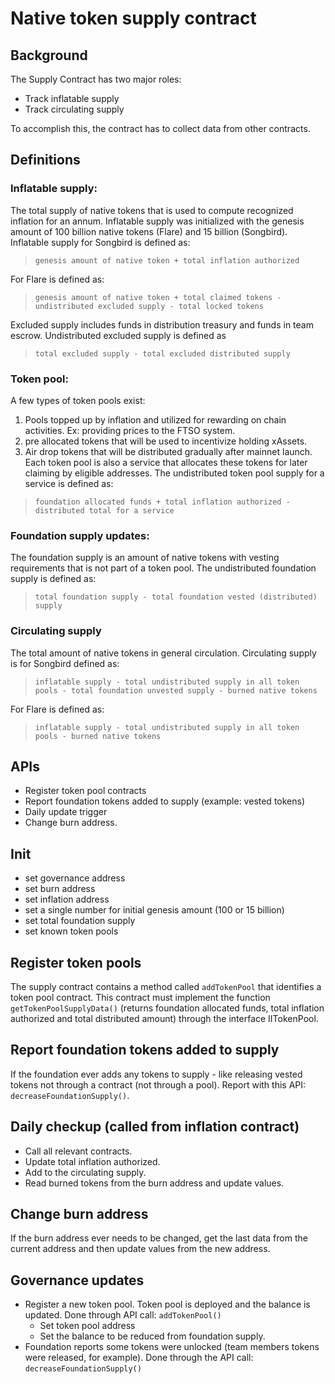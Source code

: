 # Native token supply contract

## Background
The Supply Contract has two major roles:
- Track inflatable supply
- Track circulating supply

To accomplish this, the contract has to collect data from other contracts.

## Definitions

### Inflatable supply:
The total supply of native tokens that is used to compute recognized inflation for an annum. Inflatable supply was initialized with the genesis amount of 100 billion native tokens (Flare) and 15 billion (Songbird). Inflatable supply for Songbird is defined as:

>`genesis amount of native token + total inflation authorized`

For Flare is defined as:

>`genesis amount of native token + total claimed tokens - undistributed excluded supply - total locked tokens`

Excluded supply includes funds in distribution treasury and funds in team escrow. Undistributed excluded supply is defined as

>`total excluded supply - total excluded distributed supply`


### Token pool:
A few types of token pools exist:
1. Pools topped up by inflation and utilized for rewarding on chain activities. Ex: providing prices to the FTSO system.
1. pre allocated tokens that will be used to incentivize holding xAssets.
1. Air drop tokens that will be distributed gradually after mainnet launch.
Each token pool is also a service that allocates these tokens for later claiming by eligible addresses. The undistributed token pool supply for a service is defined as:

>`foundation allocated funds + total inflation authorized - distributed total for a service`

### Foundation supply updates:
The foundation supply is an amount of native tokens with vesting requirements that is not part of a token pool. The undistributed foundation supply is defined as:

>`total foundation supply - total foundation vested (distributed) supply`

### Circulating supply
The total amount of native tokens in general circulation. Circulating supply is for Songbird defined as:

>`inflatable supply - total undistributed supply in all token pools - total foundation unvested supply - burned native tokens`

For Flare is defined as:

>`inflatable supply - total undistributed supply in all token pools - burned native tokens`



## APIs
- Register token pool contracts
- Report foundation tokens added to supply (example: vested tokens)
- Daily update trigger
- Change burn address.

## Init
- set governance address
- set burn address
- set inflation address
- set a single number for initial genesis amount (100 or 15 billion)
- set total foundation supply
- set known token pools

## Register token pools
The supply contract contains a method called `addTokenPool` that identifies a token pool contract. This contract must implement the function `getTokenPoolSupplyData()` (returns foundation allocated funds, total inflation authorized and total distributed amount) through the interface IITokenPool.

## Report foundation tokens added to supply
If the foundation ever adds any tokens to supply - like releasing vested tokens not through a contract (not through a pool). Report with this API: `decreaseFoundationSupply()`.

## Daily checkup (called from inflation contract)
- Call all relevant contracts.
- Update total inflation authorized.
- Add to the circulating supply.
- Read burned tokens from the burn address and update values.

## Change burn address
If the burn address ever needs to be changed, get the last data from the current address and then update values from the new address.

## Governance updates
- Register a new token pool. Token pool is deployed and the balance is updated. Done through API call: `addTokenPool()`
    - Set token pool address
    - Set the balance to be reduced from foundation supply.
- Foundation reports some tokens were unlocked (team members tokens were released, for example). Done through the API call: `decreaseFoundationSupply()`
